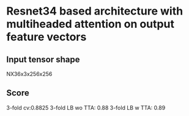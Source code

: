 # Resnet34 based architecture with multiheaded attention on output feature vectors

## Input tensor shape 

NX36x3x256x256

## Score
3-fold cv:0.8825
3-fold LB wo TTA: 0.88
3-fold LB w TTA: 0.89
